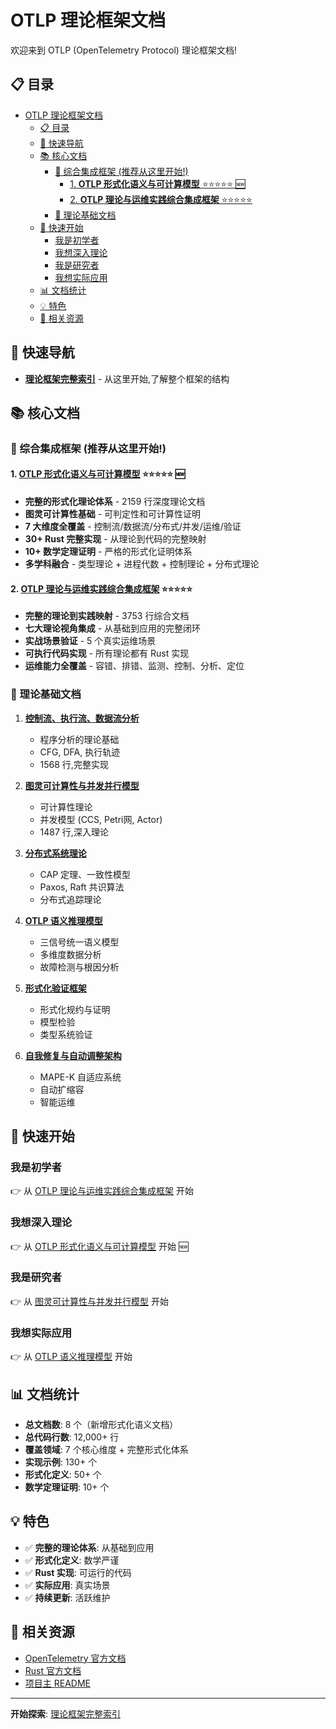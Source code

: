 # OTLP 理论框架文档

欢迎来到 OTLP (OpenTelemetry Protocol) 理论框架文档!

## 📋 目录

- [OTLP 理论框架文档](#otlp-理论框架文档)
  - [📋 目录](#-目录)
  - [🎯 快速导航](#-快速导航)
  - [📚 核心文档](#-核心文档)
    - [🎯 综合集成框架 (推荐从这里开始!)](#-综合集成框架-推荐从这里开始)
      - [1. **OTLP 形式化语义与可计算模型** ⭐⭐⭐⭐⭐ 🆕](#1-otlp-形式化语义与可计算模型--)
      - [2. **OTLP 理论与运维实践综合集成框架** ⭐⭐⭐⭐⭐](#2-otlp-理论与运维实践综合集成框架-)
    - [📖 理论基础文档](#-理论基础文档)
  - [🚀 快速开始](#-快速开始)
    - [我是初学者](#我是初学者)
    - [我想深入理论](#我想深入理论)
    - [我是研究者](#我是研究者)
    - [我想实际应用](#我想实际应用)
  - [📊 文档统计](#-文档统计)
  - [💡 特色](#-特色)
  - [🔗 相关资源](#-相关资源)

## 🎯 快速导航

- **[理论框架完整索引](THEORETICAL_FRAMEWORK_INDEX.md)** - 从这里开始,了解整个框架的结构

## 📚 核心文档

### 🎯 综合集成框架 (推荐从这里开始!)

#### 1. **[OTLP 形式化语义与可计算模型](FORMAL_SEMANTIC_COMPUTATIONAL_MODEL.md)** ⭐⭐⭐⭐⭐ 🆕

- **完整的形式化理论体系** - 2159 行深度理论文档
- **图灵可计算性基础** - 可判定性和可计算性证明
- **7 大维度全覆盖** - 控制流/数据流/分布式/并发/运维/验证
- **30+ Rust 完整实现** - 从理论到代码的完整映射
- **10+ 数学定理证明** - 严格的形式化证明体系
- **多学科融合** - 类型理论 + 进程代数 + 控制理论 + 分布式理论

#### 2. **[OTLP 理论与运维实践综合集成框架](INTEGRATED_THEORETICAL_OPERATIONAL_FRAMEWORK.md)** ⭐⭐⭐⭐⭐

- **完整的理论到实践映射** - 3753 行综合文档
- **七大理论视角集成** - 从基础到应用的完整闭环
- **实战场景验证** - 5 个真实运维场景
- **可执行代码实现** - 所有理论都有 Rust 实现
- **运维能力全覆盖** - 容错、排错、监测、控制、分析、定位

### 📖 理论基础文档

1. **[控制流、执行流、数据流分析](CONTROL_FLOW_EXECUTION_DATA_FLOW_ANALYSIS.md)**
   - 程序分析的理论基础
   - CFG, DFA, 执行轨迹
   - 1568 行,完整实现

2. **[图灵可计算性与并发并行模型](TURING_COMPUTABILITY_CONCURRENCY_MODEL.md)**
   - 可计算性理论
   - 并发模型 (CCS, Petri网, Actor)
   - 1487 行,深入理论

3. **[分布式系统理论](DISTRIBUTED_SYSTEMS_THEORY.md)**
   - CAP 定理、一致性模型
   - Paxos, Raft 共识算法
   - 分布式追踪理论

4. **[OTLP 语义推理模型](OTLP_SEMANTIC_REASONING_MODEL.md)**
   - 三信号统一语义模型
   - 多维度数据分析
   - 故障检测与根因分析

5. **[形式化验证框架](FORMAL_VERIFICATION_FRAMEWORK.md)**
   - 形式化规约与证明
   - 模型检验
   - 类型系统验证

6. **[自我修复与自动调整架构](SELF_HEALING_AUTO_ADJUSTMENT_ARCHITECTURE.md)**
   - MAPE-K 自适应系统
   - 自动扩缩容
   - 智能运维

## 🚀 快速开始

### 我是初学者

👉 从 [OTLP 理论与运维实践综合集成框架](INTEGRATED_THEORETICAL_OPERATIONAL_FRAMEWORK.md) 开始

### 我想深入理论

👉 从 [OTLP 形式化语义与可计算模型](FORMAL_SEMANTIC_COMPUTATIONAL_MODEL.md) 开始 🆕

### 我是研究者

👉 从 [图灵可计算性与并发并行模型](TURING_COMPUTABILITY_CONCURRENCY_MODEL.md) 开始

### 我想实际应用

👉 从 [OTLP 语义推理模型](OTLP_SEMANTIC_REASONING_MODEL.md) 开始

## 📊 文档统计

- **总文档数**: 8 个（新增形式化语义文档）
- **总代码行数**: 12,000+ 行
- **覆盖领域**: 7 个核心维度 + 完整形式化体系
- **实现示例**: 130+ 个
- **形式化定义**: 50+ 个
- **数学定理证明**: 10+ 个

## 💡 特色

- ✅ **完整的理论体系**: 从基础到应用
- ✅ **形式化定义**: 数学严谨
- ✅ **Rust 实现**: 可运行的代码
- ✅ **实际应用**: 真实场景
- ✅ **持续更新**: 活跃维护

## 🔗 相关资源

- [OpenTelemetry 官方文档](https://opentelemetry.io/)
- [Rust 官方文档](https://www.rust-lang.org/)
- [项目主 README](../README.md)

---

**开始探索**: [理论框架完整索引](THEORETICAL_FRAMEWORK_INDEX.md)
